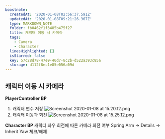 ```yaml
---
boostnote:
  createdAt: '2020-01-08T02:56:37.591Z'
  updatedAt: '2020-01-08T09:21:26.367Z'
  type: MARKDOWN_NOTE
  folder: fb0462f1f3485b475f27
  title: 캐릭터 이동 시 카메라
  tags:
    - Camera
    - Character
  linesHighlighted: []
  isStarred: false
  key: 57c28d78-47e9-40d7-8c2b-d522a393c85a
  storage: d112f8ec1e85e056a09d
---
```


캐릭터 이동 시 카메라
---
**PlayerController BP**
1. 캐릭터 변수 저장
![Screenshot 2020-01-08 at 15.20.12.png](5c9a66e5.png)
2. 캐릭터 이동과 회전
![Screenshot 2020-01-08 at 15.25.12.png](bc432ded.png)

**Character BP**
캐릭터 좌우 회전에 따른 카메라 회전 여부
Spring Arm -> Details -> Inherit Yaw 체크/해제